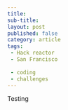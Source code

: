 ```yaml
---
title: 
sub-title: 
layout: post
published: false
category: article
tags:
 - Hack reactor
 - San Francisco
 
 - coding
 - challenges
---
```




<!-- <a href="" target="blank">
  <img src="" alt="">
</a> -->

<!-- (Originally published by the Austin Chronicle on XXXXXX under the title [title](http).) -->

<p>Testing</p>
